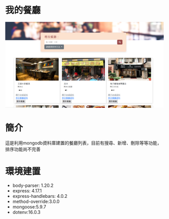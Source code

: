 # 我的餐廳
![image](https://github.com/keoo156/restaurant-node-practice/blob/master/%E8%9E%A2%E5%B9%95%E6%93%B7%E5%8F%96%E7%95%AB%E9%9D%A2%202023-04-14%20134534.png)
# 簡介
這是利用mongodb資料庫建置的餐廳列表，目前有搜尋、新增、刪除等等功能，排序功能尚不完善
# 環境建置
* body-parser: 1.20.2
* express: 4.17.1
* express-handlebars: 4.0.2
* method-override:3.0.0
* mongoose:5.9.7
* dotenv:16.0.3
